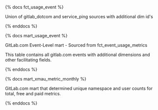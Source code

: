 {% docs fct_usage_event %}

Union of gitlab_dotcom and service_ping sources with additional dim id's

{% enddocs %}


{% docs mart_usage_event %}

GitLab.com Event-Level mart - Sourced from fct_event_usage_metrics

This table contains all gitlab.com events with additional dimensions and other facilitating fields.

{% enddocs %}

{% docs mart_xmau_metric_monthly %}

GitLab.com mart that determined unique namespace and user counts for total, free and paid metrics.

{% enddocs %}
